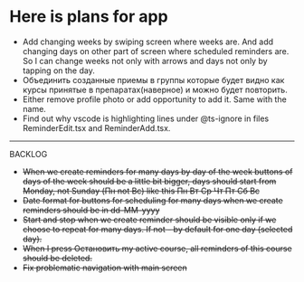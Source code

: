 # Here is plans for app
* Add changing weeks by swiping screen where weeks are. And add changing days on other part of screen where scheduled reminders are. So I can change weeks not only with arrows and days not only by tapping on the day. 
* Объединить созданные приемы в группы которые будет видно как курсы принятые в препаратах(наверное) и можно будет повторить.
* Either remove profile photo or add opportunity to add it. Same with the name.
* Find out why vscode is highlighting lines under @ts-ignore in files ReminderEdit.tsx and ReminderAdd.tsx. 

__________
BACKLOG
* ~~When we create reminders for many days by day of the week buttons of days of the week should be a little bit bigger, days should start from Monday, not Sunday (Пн not Вс) like this Пн Вт Ср Чт Пт Сб Вс~~
* ~~Date format for buttons for scheduling for many days when we create reminders should be in dd-MM-yyyy~~
* ~~Start and stop when we create reminder should be visible only if we choose to repeat for many days. If not - by default for one day (selected day).~~
* ~~When I press Остановить my active course, all reminders of this course should be deleted.~~
* ~~Fix problematic navigation with main screen~~
